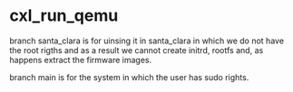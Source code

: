 # cxl_run_qemu

branch santa_clara is for uinsing it in santa_clara in which we do not have the root rigths and as a result we cannot create initrd, rootfs and, as happens extract the firmware images.

branch main is for the system in which the user has sudo rights.
